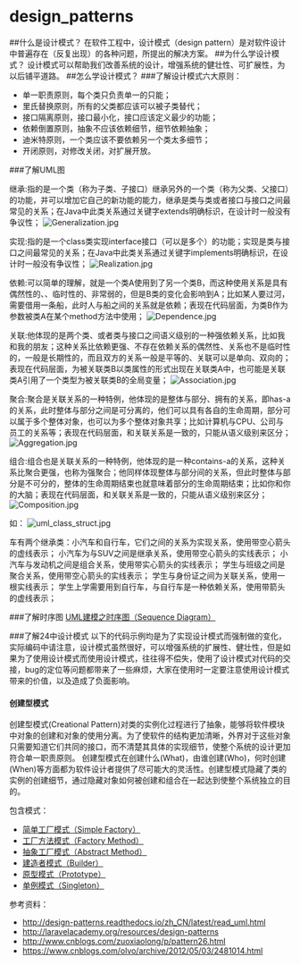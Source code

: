 # design_patterns
##什么是设计模式？
在软件工程中，设计模式（design pattern）是对软件设计中普遍存在（反复出现）的各种问题，所提出的解决方案。
##为什么学设计模式？
设计模式可以帮助我们改善系统的设计，增强系统的健壮性、可扩展性，为以后铺平道路。
##怎么学设计模式？
###了解设计模式六大原则：
- 单一职责原则，每个类只负责单一的只能；
- 里氏替换原则，所有的父类都应该可以被子类替代；
- 接口隔离原则，接口最小化，接口应该定义最少的功能；
- 依赖倒置原则，抽象不应该依赖细节，细节依赖抽象；
- 迪米特原则，一个类应该不要依赖另一个类太多细节；
- 开闭原则，对修改关闭，对扩展开放。

###了解UML图

继承:指的是一个类（称为子类、子接口）继承另外的一个类（称为父类、父接口）的功能，并可以增加它自己的新功能的能力，继承是类与类或者接口与接口之间最常见的关系；在Java中此类关系通过关键字extends明确标识，在设计时一般没有争议性； 
![Generalization.jpg](http://www.yihuaiyuan.com/usr/uploads/2018/04/58447361.jpg)

实现:指的是一个class类实现interface接口（可以是多个）的功能；实现是类与接口之间最常见的关系；在Java中此类关系通过关键字implements明确标识，在设计时一般没有争议性； 
![Realization.jpg](http://www.yihuaiyuan.com/usr/uploads/2018/04/2093350975.jpg)

依赖:可以简单的理解，就是一个类A使用到了另一个类B，而这种使用关系是具有偶然性的、、临时性的、非常弱的，但是B类的变化会影响到A；比如某人要过河，需要借用一条船，此时人与船之间的关系就是依赖；表现在代码层面，为类B作为参数被类A在某个method方法中使用；
![Dependence.jpg](http://www.yihuaiyuan.com/usr/uploads/2018/04/1499903217.jpg)

关联:他体现的是两个类、或者类与接口之间语义级别的一种强依赖关系，比如我和我的朋友；这种关系比依赖更强、不存在依赖关系的偶然性、关系也不是临时性的，一般是长期性的，而且双方的关系一般是平等的、关联可以是单向、双向的；表现在代码层面，为被关联类B以类属性的形式出现在关联类A中，也可能是关联类A引用了一个类型为被关联类B的全局变量； 
![Association.jpg](http://www.yihuaiyuan.com/usr/uploads/2018/04/2139268290.jpg)

聚合:聚合是关联关系的一种特例，他体现的是整体与部分、拥有的关系，即has-a的关系，此时整体与部分之间是可分离的，他们可以具有各自的生命周期，部分可以属于多个整体对象，也可以为多个整体对象共享；比如计算机与CPU、公司与员工的关系等；表现在代码层面，和关联关系是一致的，只能从语义级别来区分；
![Aggregation.jpg](http://www.yihuaiyuan.com/usr/uploads/2018/04/1781777859.jpg)

组合:组合也是关联关系的一种特例，他体现的是一种contains-a的关系，这种关系比聚合更强，也称为强聚合；他同样体现整体与部分间的关系，但此时整体与部分是不可分的，整体的生命周期结束也就意味着部分的生命周期结束；比如你和你的大脑；表现在代码层面，和关联关系是一致的，只能从语义级别来区分； 
![Composition.jpg](http://www.yihuaiyuan.com/usr/uploads/2018/04/550490761.jpg)

如：
![uml_class_struct.jpg](http://www.yihuaiyuan.com/usr/uploads/2018/04/679423086.jpg)


车有两个继承类：小汽车和自行车，它们之间的关系为实现关系，使用带空心箭头的虚线表示；
小汽车为与SUV之间是继承关系，使用带空心箭头的实线表示；
小汽车与发动机之间是组合关系，使用带实心箭头的实线表示；
学生与班级之间是聚合关系，使用带空心箭头的实线表示；
学生与身份证之间为关联关系，使用一根实线表示；
学生上学需要用到自行车，与自行车是一种依赖关系，使用带箭头的虚线表示；

###了解时序图
<a href="http://www.cnblogs.com/ywqu/archive/2009/12/22/1629426.html" target="_blank">UML建模之时序图（Sequence Diagram）</a>

###了解24中设计模式
以下的代码示例均是为了实现设计模式而强制做的变化，实际编码中请注意，设计模式虽然很好，可以增强系统的扩展性、健壮性，但是如果为了使用设计模式而使用设计模式，往往得不偿失，使用了设计模式对代码的交接，bug的定位等问题都带来了一些麻烦，大家在使用时一定要注意使用设计模式带来的价值，以及造成了负面影响。
#### 创建型模式
创建型模式(Creational Pattern)对类的实例化过程进行了抽象，能够将软件模块中对象的创建和对象的使用分离。为了使软件的结构更加清晰，外界对于这些对象只需要知道它们共同的接口，而不清楚其具体的实现细节，使整个系统的设计更加符合单一职责原则。
创建型模式在创建什么(What)，由谁创建(Who)，何时创建(When)等方面都为软件设计者提供了尽可能大的灵活性。创建型模式隐藏了类的实例的创建细节，通过隐藏对象如何被创建和组合在一起达到使整个系统独立的目的。

 包含模式：
 - <a href= 'http://www.yihuaiyuan.com/php/223.html' target='_blank' > 简单工厂模式（Simple Factory）</a>
 - <a href= 'http://www.yihuaiyuan.com/php/224.html' target='_blank' > 工厂方法模式（Factory Method）</a>
 - <a href= 'http://www.yihuaiyuan.com/php/231.html' target='_blank' > 抽象工厂模式（Abstract Method）</a>
 - <a href= 'http://www.yihuaiyuan.com/php/235.html' target='_blank' > 建造者模式（Builder）</a>
 - <a href= 'http://www.yihuaiyuan.com/php/239.html' target='_blank' > 原型模式（Prototype）</a>
 - <a href= 'http://www.yihuaiyuan.com/php/217.html' target='_blank' > 单例模式（Singleton）</a>

参考资料：
- http://design-patterns.readthedocs.io/zh_CN/latest/read_uml.html
- http://laravelacademy.org/resources/design-patterns
- http://www.cnblogs.com/zuoxiaolong/p/pattern26.html
- https://www.cnblogs.com/olvo/archive/2012/05/03/2481014.html
